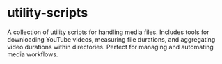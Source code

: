 # utility-scripts
A collection of utility scripts for handling media files. Includes tools for downloading YouTube videos, measuring file durations, and aggregating video durations within directories. Perfect for managing and automating media workflows.
